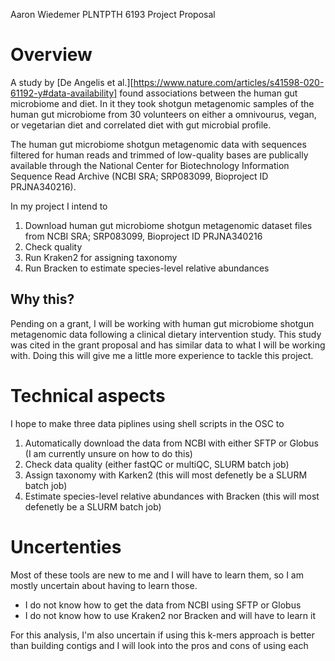 
Aaron Wiedemer
PLNTPTH 6193 
Project Proposal

# Overview

A study by [De Angelis et al.][https://www.nature.com/articles/s41598-020-61192-y#data-availability] found associations between the human gut microbiome and diet. In it they took shotgun metagenomic samples of the human gut microbiome from 30 volunteers on either a omnivourus, vegan, or vegetarian diet and correlated diet with gut microbial profile. 

The human gut microbiome shotgun metagenomic data with sequences filtered for human reads and trimmed of low-quality bases are publically available through the National Center for Biotechnology Information Sequence Read Archive (NCBI SRA; SRP083099, Bioproject ID PRJNA340216).

In my project I intend to 

1. Download human gut microbiome shotgun metagenomic dataset files from NCBI SRA; SRP083099, Bioproject ID PRJNA340216
2. Check quality 
3. Run Kraken2 for assigning taxonomy
4. Run Bracken to estimate species-level relative abundances 

## Why this?

Pending on a grant, I will be working with human gut microbiome shotgun metagenomic data following a clinical dietary intervention study. This study was cited in the grant proposal and has similar data to what I will be working with. Doing this will give me a little more experience to tackle this project.

# Technical aspects

I hope to make three data piplines using shell scripts in the OSC to

1. Automatically download the data from NCBI with either SFTP or Globus (I am currently unsure on how to do this)
2. Check data quality (either fastQC or multiQC, SLURM batch job)
3. Assign taxonomy with Karken2 (this will most defenetly be a SLURM batch job)
4. Estimate species-level relative abundances with Bracken (this will most defenetly be a SLURM batch job)

# Uncertenties

Most of these tools are new to me and I will have to learn them, so I am mostly uncertain about having to learn those. 

- I do not know how to get the data from NCBI using SFTP or Globus
- I do not know how to use Kraken2 nor Bracken and will have to learn it

For this analysis, I'm also uncertain if using this k-mers approach is better than building contigs and I will look into the pros and cons of using each

